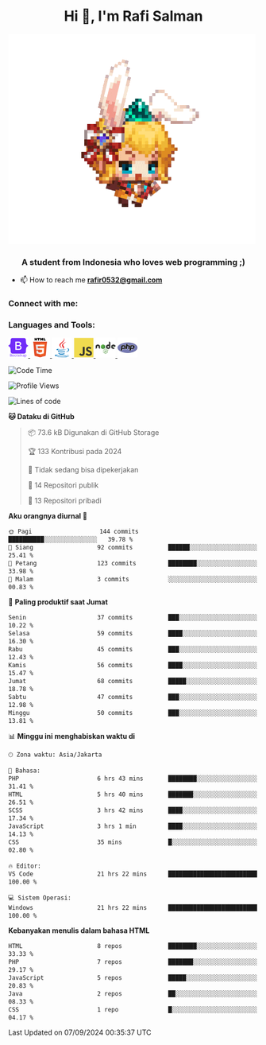 <h1 align="center">Hi 👋, I'm Rafi Salman</h1>
<img src="img/lp.gif" /> 
<h3 align="center">A student from Indonesia who loves web programming ;)</h3>

- 📫 How to reach me **rafir0532@gmail.com**

<h3 align="left">Connect with me:</h3>
<p align="left">
</p>

<h3 align="left">Languages and Tools:</h3>
<p align="left"> <a href="https://getbootstrap.com" target="_blank" rel="noreferrer"> <img src="https://raw.githubusercontent.com/devicons/devicon/master/icons/bootstrap/bootstrap-plain-wordmark.svg" alt="bootstrap" width="40" height="40"/> </a> <a href="https://www.w3.org/html/" target="_blank" rel="noreferrer"> <img src="https://raw.githubusercontent.com/devicons/devicon/master/icons/html5/html5-original-wordmark.svg" alt="html5" width="40" height="40"/> </a> <a href="https://www.java.com" target="_blank" rel="noreferrer"> <img src="https://raw.githubusercontent.com/devicons/devicon/master/icons/java/java-original.svg" alt="java" width="40" height="40"/> </a> <a href="https://developer.mozilla.org/en-US/docs/Web/JavaScript" target="_blank" rel="noreferrer"> <img src="https://raw.githubusercontent.com/devicons/devicon/master/icons/javascript/javascript-original.svg" alt="javascript" width="40" height="40"/> </a> <a href="https://nodejs.org" target="_blank" rel="noreferrer"> <img src="https://raw.githubusercontent.com/devicons/devicon/master/icons/nodejs/nodejs-original-wordmark.svg" alt="nodejs" width="40" height="40"/> </a> <a href="https://www.php.net" target="_blank" rel="noreferrer"> <img src="https://raw.githubusercontent.com/devicons/devicon/master/icons/php/php-original.svg" alt="php" width="40" height="40"/> </a> </p>

<!--START_SECTION:waka-->
![Code Time](http://img.shields.io/badge/Code%20Time-101%20hrs%2051%20mins-blue)

![Profile Views](http://img.shields.io/badge/Profil%20dilihat-1-blue)

![Lines of code](https://img.shields.io/badge/Sejak%20Hello%20World%20aku%20telah%20menulis-491.5%20thousand%20baris%20kode-blue)

**🐱 Dataku di GitHub** 

> 📦 73.6 kB Digunakan di GitHub Storage 
 > 
> 🏆 133 Kontribusi pada 2024
 > 
> 🚫 Tidak sedang bisa dipekerjakan
 > 
> 📜 14 Repositori publik 
 > 
> 🔑 13 Repositori pribadi 
 > 
**Aku orangnya diurnal 🐤** 

```text
🌞 Pagi                   144 commits         ██████████░░░░░░░░░░░░░░░   39.78 % 
🌆 Siang                  92 commits          ██████░░░░░░░░░░░░░░░░░░░   25.41 % 
🌃 Petang                 123 commits         ████████░░░░░░░░░░░░░░░░░   33.98 % 
🌙 Malam                  3 commits           ░░░░░░░░░░░░░░░░░░░░░░░░░   00.83 % 
```
📅 **Paling produktif saat Jumat** 

```text
Senin                    37 commits          ███░░░░░░░░░░░░░░░░░░░░░░   10.22 % 
Selasa                   59 commits          ████░░░░░░░░░░░░░░░░░░░░░   16.30 % 
Rabu                     45 commits          ███░░░░░░░░░░░░░░░░░░░░░░   12.43 % 
Kamis                    56 commits          ████░░░░░░░░░░░░░░░░░░░░░   15.47 % 
Jumat                    68 commits          █████░░░░░░░░░░░░░░░░░░░░   18.78 % 
Sabtu                    47 commits          ███░░░░░░░░░░░░░░░░░░░░░░   12.98 % 
Minggu                   50 commits          ███░░░░░░░░░░░░░░░░░░░░░░   13.81 % 
```


📊 **Minggu ini menghabiskan waktu di** 

```text
🕑︎ Zona waktu: Asia/Jakarta

💬 Bahasa: 
PHP                      6 hrs 43 mins       ████████░░░░░░░░░░░░░░░░░   31.41 % 
HTML                     5 hrs 40 mins       ███████░░░░░░░░░░░░░░░░░░   26.51 % 
SCSS                     3 hrs 42 mins       ████░░░░░░░░░░░░░░░░░░░░░   17.34 % 
JavaScript               3 hrs 1 min         ████░░░░░░░░░░░░░░░░░░░░░   14.13 % 
CSS                      35 mins             █░░░░░░░░░░░░░░░░░░░░░░░░   02.80 % 

🔥 Editor: 
VS Code                  21 hrs 22 mins      █████████████████████████   100.00 % 

💻 Sistem Operasi: 
Windows                  21 hrs 22 mins      █████████████████████████   100.00 % 
```

**Kebanyakan menulis dalam bahasa HTML** 

```text
HTML                     8 repos             ████████░░░░░░░░░░░░░░░░░   33.33 % 
PHP                      7 repos             ███████░░░░░░░░░░░░░░░░░░   29.17 % 
JavaScript               5 repos             █████░░░░░░░░░░░░░░░░░░░░   20.83 % 
Java                     2 repos             ██░░░░░░░░░░░░░░░░░░░░░░░   08.33 % 
CSS                      1 repo              █░░░░░░░░░░░░░░░░░░░░░░░░   04.17 % 
```




 Last Updated on 07/09/2024 00:35:37 UTC
<!--END_SECTION:waka-->
